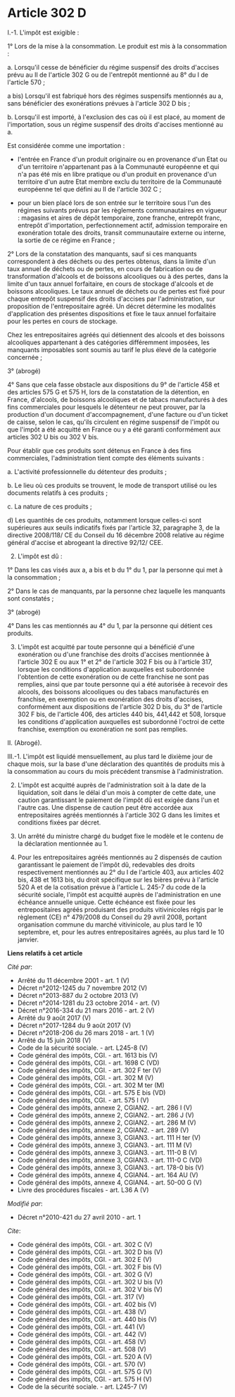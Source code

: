 # Article 302 D

I.-1. L'impôt est exigible : 

1° Lors de la mise à la consommation. Le produit est mis à la consommation : 

a. Lorsqu'il cesse de bénéficier du régime suspensif des droits d'accises prévu au II de l'article 302 G ou de l'entrepôt
mentionné au 8° du I de l'article 570 ; 

a bis) Lorsqu'il est fabriqué hors des régimes suspensifs mentionnés au a, sans bénéficier des exonérations prévues à
l'article 302 D bis ; 

b. Lorsqu'il est importé, à l'exclusion des cas où il est placé, au moment de l'importation, sous un régime suspensif des
droits d'accises mentionné au a. 

Est considérée comme une importation :

- l'entrée en France d'un produit originaire ou en provenance d'un Etat ou d'un territoire n'appartenant pas à la Communauté
européenne et qui n'a pas été mis en libre pratique ou d'un produit en provenance d'un territoire d'un autre Etat membre
exclu du territoire de la Communauté européenne tel que défini au II de l'article 302 C ;

- pour un bien placé lors de son entrée sur le territoire sous l'un des régimes suivants prévus par les règlements
communautaires en vigueur : magasins et aires de dépôt temporaire, zone franche, entrepôt franc, entrepôt d'importation,
perfectionnement actif, admission temporaire en exonération totale des droits, transit communautaire externe ou interne, la
sortie de ce régime en France ; 

2° Lors de la constatation des manquants, sauf si ces manquants correspondent à des déchets ou des pertes obtenus, dans la
limite d'un taux annuel de déchets ou de pertes, en cours de fabrication ou de transformation d'alcools et de boissons
alcooliques ou à des pertes, dans la limite d'un taux annuel forfaitaire, en cours de stockage d'alcools et de boissons
alcooliques. Le taux annuel de déchets ou de pertes est fixé pour chaque entrepôt suspensif des droits d'accises par
l'administration, sur proposition de l'entrepositaire agréé. Un décret détermine les modalités d'application des présentes
dispositions et fixe le taux annuel forfaitaire pour les pertes en cours de stockage. 

Chez les entrepositaires agréés qui détiennent des alcools et des boissons alcooliques appartenant à des catégories
différemment imposées, les manquants imposables sont soumis au tarif le plus élevé de la catégorie concernée ; 

3° (abrogé) 

4° Sans que cela fasse obstacle aux dispositions du 9° de l'article 458 et des articles 575 G et 575 H, lors de la
constatation de la détention, en France, d'alcools, de boissons alcooliques et de tabacs manufacturés à des fins commerciales
pour lesquels le détenteur ne peut prouver, par la production d'un document d'accompagnement, d'une facture ou d'un ticket de
caisse, selon le cas, qu'ils circulent en régime suspensif de l'impôt ou que l'impôt a été acquitté en France ou y a été
garanti conformément aux articles 302 U bis ou 302 V bis. 

Pour établir que ces produits sont détenus en France à des fins commerciales, l'administration tient compte des éléments
suivants : 

a. L'activité professionnelle du détenteur des produits ; 

b. Le lieu où ces produits se trouvent, le mode de transport utilisé ou les documents relatifs à ces produits ; 

c. La nature de ces produits ; 

d) Les quantités de ces produits, notamment lorsque celles-ci sont supérieures aux seuils indicatifs fixés par l'article 32,
paragraphe 3, de la directive 2008/118/ CE du Conseil du 16 décembre 2008 relative au régime général d'accise et abrogeant la
directive 92/12/ CEE. 

2. L'impôt est dû : 

1° Dans les cas visés aux a, a bis et b du 1° du 1, par la personne qui met à la consommation ; 

2° Dans le cas de manquants, par la personne chez laquelle les manquants sont constatés ; 

3° (abrogé) 

4° Dans les cas mentionnés au 4° du 1, par la personne qui détient ces produits. 

3. L'impôt est acquitté par toute personne qui a bénéficié d'une exonération ou d'une franchise des droits d'accises
mentionnée à l'article 302 E ou aux 1° et 2° de l'article 302 F bis ou à l'article 317, lorsque les conditions d'application
auxquelles est subordonnée l'obtention de cette exonération ou de cette franchise ne sont pas remplies, ainsi que par toute
personne qui a été autorisée à recevoir des alcools, des boissons alcooliques ou des tabacs manufacturés en franchise, en
exemption ou en exonération des droits d'accises, conformément aux dispositions de l'article 302 D bis, du 3° de l'article
302 F bis, de l'article 406, des articles 440 bis, 441,442 et 508, lorsque les conditions d'application auxquelles est
subordonné l'octroi de cette franchise, exemption ou exonération ne sont pas remplies. 

II. (Abrogé). 

III.-1. L'impôt est liquidé mensuellement, au plus tard le dixième jour de chaque mois, sur la base d'une déclaration des
quantités de produits mis à la consommation au cours du mois précédent transmise à l'administration. 

2. L'impôt est acquitté auprès de l'administration soit à la date de la liquidation, soit dans le délai d'un mois à compter
de cette date, une caution garantissant le paiement de l'impôt dû est exigée dans l'un et l'autre cas. Une dispense de
caution peut être accordée aux entrepositaires agréés mentionnés à l'article 302 G dans les limites et conditions fixées par
décret. 

3. Un arrêté du ministre chargé du budget fixe le modèle et le contenu de la déclaration mentionnée au 1.

4. Pour les entrepositaires agréés mentionnés au 2 dispensés de caution garantissant le paiement de l'impôt dû, redevables
des droits respectivement mentionnés au 2° du I de l'article 403, aux articles 402 bis, 438 et 1613 bis, du droit spécifique
sur les bières prévu à l'article 520 A et de la cotisation prévue à l'article L. 245-7 du code de la sécurité sociale,
l'impôt est acquitté auprès de l'administration en une échéance annuelle unique. Cette échéance est fixée pour les
entrepositaires agréés produisant des produits vitivinicoles régis par le règlement (CE) n° 479/2008 du Conseil du 29 avril
2008, portant organisation commune du marché vitivinicole, au plus tard le 10 septembre, et, pour les autres entrepositaires
agréés, au plus tard le 10 janvier.

**Liens relatifs à cet article**

_Cité par_:

  - Arrêté du 11 décembre 2001 - art. 1 (V)
  - Décret n°2012-1245 du 7 novembre 2012 (V)
  - Décret n°2013-887 du 2 octobre 2013 (V)
  - Décret n°2014-1281 du 23 octobre 2014 - art. (V)
  - Décret n°2016-334 du 21 mars 2016 - art. 2 (V)
  - Arrêté du 9 août 2017 (V)
  - Décret n°2017-1284 du 9 août 2017 (V)
  - Décret n°2018-206 du 26 mars 2018 - art. 1 (V)
  - Arrêté du 15 juin 2018 (V)
  - Code de la sécurité sociale. - art. L245-8 (V)
  - Code général des impôts, CGI. - art. 1613 bis (V)
  - Code général des impôts, CGI. - art. 1698 C (VD)
  - Code général des impôts, CGI. - art. 302 F ter (V)
  - Code général des impôts, CGI. - art. 302 M (V)
  - Code général des impôts, CGI. - art. 302 M ter (M)
  - Code général des impôts, CGI. - art. 575 E bis (VD)
  - Code général des impôts, CGI. - art. 575 I (V)
  - Code général des impôts, annexe 2, CGIAN2. - art. 286 I (V)
  - Code général des impôts, annexe 2, CGIAN2. - art. 286 J (V)
  - Code général des impôts, annexe 2, CGIAN2. - art. 286 M (V)
  - Code général des impôts, annexe 2, CGIAN2. - art. 289 (V)
  - Code général des impôts, annexe 3, CGIAN3. - art. 111 H ter (V)
  - Code général des impôts, annexe 3, CGIAN3. - art. 111 M (V)
  - Code général des impôts, annexe 3, CGIAN3. - art. 111-0 B (V)
  - Code général des impôts, annexe 3, CGIAN3. - art. 111-0 C (VD)
  - Code général des impôts, annexe 3, CGIAN3. - art. 178-0 bis (V)
  - Code général des impôts, annexe 4, CGIAN4. - art. 164 AU (V)
  - Code général des impôts, annexe 4, CGIAN4. - art. 50-00 G (V)
  - Livre des procédures fiscales - art. L36 A (V)

_Modifié par_:

  - Décret n°2010-421  du 27 avril 2010 - art. 1

_Cite_:

  - Code général des impôts, CGI. - art. 302 C (V)
  - Code général des impôts, CGI. - art. 302 D bis (V)
  - Code général des impôts, CGI. - art. 302 E (V)
  - Code général des impôts, CGI. - art. 302 F bis (V)
  - Code général des impôts, CGI. - art. 302 G (V)
  - Code général des impôts, CGI. - art. 302 U bis (V)
  - Code général des impôts, CGI. - art. 302 V bis (V)
  - Code général des impôts, CGI. - art. 317 (V)
  - Code général des impôts, CGI. - art. 402 bis (V)
  - Code général des impôts, CGI. - art. 438 (V)
  - Code général des impôts, CGI. - art. 440 bis (V)
  - Code général des impôts, CGI. - art. 441 (V)
  - Code général des impôts, CGI. - art. 442 (V)
  - Code général des impôts, CGI. - art. 458 (V)
  - Code général des impôts, CGI. - art. 508 (V)
  - Code général des impôts, CGI. - art. 520 A (V)
  - Code général des impôts, CGI. - art. 570 (V)
  - Code général des impôts, CGI. - art. 575 G (V)
  - Code général des impôts, CGI. - art. 575 H (V)
  - Code de la sécurité sociale. - art. L245-7 (V)
